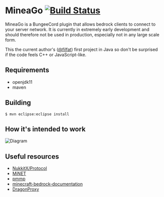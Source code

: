 # MineaGo [![Build Status](https://travis-ci.org/filfat/MineiaGo.svg?branch=master)](https://travis-ci.org/filfat/MineiaGo)

MineaGo is a BungeeCord plugin that allows bedrock clients to connect to your server network. It is currently in extremely early development and should therefore not be used in production, especially not in any large scale form.

This the current author's ([@filfat](https://github.com/filfat)) first project in Java so don't be surprised if the code feels C++ or JavaScript-like.

## Requirements
* openjdk11
* maven

## Building
```$ mvn eclipse:eclipse install```

## How it's intended to work
![Diagram](http://i.imgur.com/rUOl3fo.png)

## Useful resources
* [NukkitX/Protocol](https://github.com/NukkitX/Protocol)
* [MiNET](https://github.com/NiclasOlofsson/MiNET/blob/master/src/MiNET/MiNET/Net/MCPE%20Protocol%20Documentation.md)
* [pmmp](https://github.com/pmmp/PocketMine-MP/blob/master/src/pocketmine/network/mcpe/protocol/ProtocolInfo.php)
* [minecraft-bedrock-documentation](https://github.com/MisteFr/minecraft-bedrock-documentation)
* [DragonProxy](https://github.com/DragonetMC/DragonProxy)
